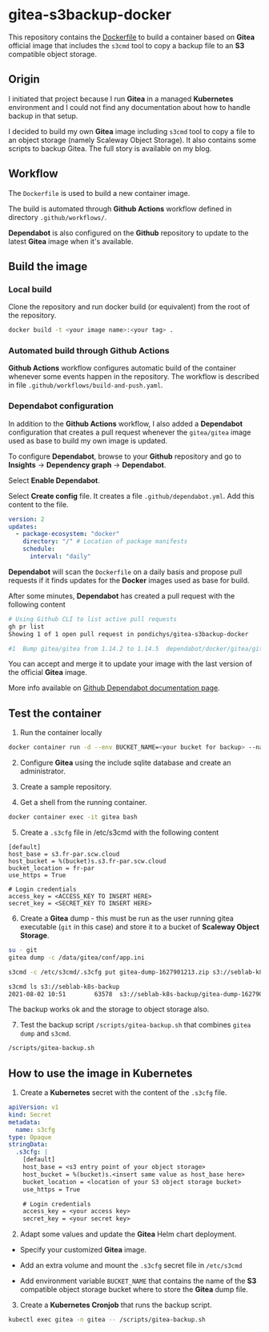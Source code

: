 # gitea-s3backup-docker

This repository contains the [Dockerfile](./Dockerfile) to build a container based on __Gitea__ official image that includes the `s3cmd` tool to copy a backup file to an __S3__ compatible object storage.

## Origin

I initiated that project because I run __Gitea__ in a managed __Kubernetes__ environment and I could not find any documentation about how to handle backup in that setup.

I decided to build my own __Gitea__ image including `s3cmd` tool to copy a file to an object storage (namely Scaleway Object Storage). It also contains some scripts to backup Gitea. The full story is available on my blog.

## Workflow

The `Dockerfile` is used to build a new container image.

The build is automated through __Github Actions__ workflow defined in directory `.github/workflows/`.

__Dependabot__ is also configured on the __Github__ repository to update to the latest __Gitea__ image when it's available.

## Build the image

### Local build

Clone the repository and run docker build (or equivalent) from the root of the repository.

```bash
docker build -t <your image name>:<your tag> .
```

### Automated build through Github Actions

__Github Actions__ workflow configures automatic build of the container whenever some events happen in the repository. The workflow is described in file `.github/workflows/build-and-push.yaml`.


### Dependabot configuration

In addition to the __Github Actions__ workflow, I also added a __Dependabot__ configuration that creates a pull request whenever the `gitea/gitea` image used as base to build my own image is updated.

To configure __Dependabot__, browse to your __Github__ repository and go to __Insights__ -> __Dependency graph__ -> __Dependabot__.

Select __Enable Dependabot__.

Select __Create config__ file. It creates a file `.github/dependabot.yml`. Add this content to the file.

```yaml
version: 2
updates:
  - package-ecosystem: "docker"
    directory: "/" # Location of package manifests
    schedule:
      interval: "daily"
```

__Dependabot__ will scan the `Dockerfile` on a daily basis and propose pull requests if it finds updates for the __Docker__ images used as base for build.

After some minutes, __Dependabot__ has created a pull request with the following content

```bash
# Using Github CLI to list active pull requests 
gh pr list
Showing 1 of 1 open pull request in pondichys/gitea-s3backup-docker

#1  Bump gitea/gitea from 1.14.2 to 1.14.5  dependabot/docker/gitea/gitea-1.14.5
```

You can accept and merge it to update your image with the last version of the official __Gitea__ image.

More info available on [Github Dependabot documentation page](https://help.github.com/github/administering-a-repository/configuration-options-for-dependency-updates).


## Test the container

1. Run the container locally

```bash
docker container run -d --env BUCKET_NAME=<your bucket for backup> --name gitea -p 3000:3000 -p 2222:22 my-gitea-test:0.3
```

2. Configure __Gitea__ using the include sqlite database and create an administrator.

3. Create a sample repository.

4. Get a shell from the running container.

```bash
docker container exec -it gitea bash
```

5. Create a `.s3cfg` file in /etc/s3cmd with the following content

```plaintext
[default]
host_base = s3.fr-par.scw.cloud
host_bucket = %(bucket)s.s3.fr-par.scw.cloud
bucket_location = fr-par
use_https = True

# Login credentials
access_key = <ACCESS_KEY TO INSERT HERE>
secret_key = <SECRET_KEY TO INSERT HERE>
```

6. Create a __Gitea__ dump - this must be run as the user running gitea executable (`git` in this case) and store it to a bucket of __Scaleway Object Storage__.

```bash
su - git
gitea dump -c /data/gitea/conf/app.ini

s3cmd -c /etc/s3cmd/.s3cfg put gitea-dump-1627901213.zip s3://seblab-k8s-backup

s3cmd ls s3://seblab-k8s-backup
2021-08-02 10:51        63578  s3://seblab-k8s-backup/gitea-dump-1627901213.zip
```

The backup works ok and the storage to object storage also.

7. Test the backup script `/scripts/gitea-backup.sh` that combines `gitea dump` and `s3cmd`.

```bash
/scripts/gitea-backup.sh
```

## How to use the image in Kubernetes

1. Create a __Kubernetes__ secret with the content of the `.s3cfg` file.

```yaml
apiVersion: v1
kind: Secret
metadata:
  name: s3cfg
type: Opaque
stringData:
  .s3cfg: |
    [default]
    host_base = <s3 entry point of your object storage>
    host_bucket = %(bucket)s.<insert same value as host_base here>
    bucket_location = <location of your S3 object storage bucket>
    use_https = True

    # Login credentials
    access_key = <your access key>
    secret_key = <your secret key>
```

2. Adapt some values and update the __Gitea__ Helm chart deployment.

- Specify your customized __Gitea__ image.

- Add an extra volume and mount the `.s3cfg` secret file in `/etc/s3cmd`

- Add environment variable `BUCKET_NAME` that contains the name of the __S3__ compatible object storage bucket where to store the __Gitea__ dump file.

3. Create a __Kubernetes Cronjob__ that runs the backup script.

```bash
kubectl exec gitea -n gitea -- /scripts/gitea-backup.sh
```